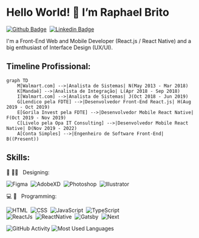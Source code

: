 # Hello World! 👋 I’m Raphael Brito

[![Github Badge](https://img.shields.io/badge/-Github-242A2D?style=flat&logo=Github&logoColor=white&link=https://github.com/RBritoX)](https://github.com/RBritoX)&nbsp;
[![Linkedin Badge](https://img.shields.io/badge/-LinkedIn-0077B5?style=flat&logo=Linkedin&logoColor=white&link=https://www.linkedin.com/in/nykollemalone)](https://www.linkedin.com/in/raphaellbrito/)&nbsp;

I'm a Front-End Web and Mobile Developer (React.js / React Native) and a big enthusiast of Interface Design (UX/UI).

## Timeline Profissional:

```mermaid
graph TD
    M[Walmart.com] -->|Analista de Sistemas| N(May 2013 - Mar 2018)
    K[Mandaê] -->|Analista de Integração| L(Apr 2018 - Sep 2018)
    I[Walmart.com] -->|Analista de Sistemas| J(Oct 2018 - Jun 2019)
    G[Lendico pela FDTE] -->|Desenvolvedor Front-End React.js| H(Aug 2019 - Oct 2019)
    E[Gorila Invest pela FDTE] -->|Desenvolvedor Mobile React Native| F(Oct 2019 - Nov 2019)
    C[Livelo pela Opa IT Consulting] -->|Desenvolvedor Mobile React Native| D(Nov 2019 - 2022)
    A[Conta Simples] -->|Engenheiro de Software Front-End| B((Present))
```

## Skills:

🎨 ✍🏼 &nbsp; Designing: <br/>

![Figma](https://img.shields.io/badge/-Figma-2C2C2C?style=flat&logoColor=figma&logo=figma)&nbsp;
![AdobeXD](https://img.shields.io/badge/-Adobe_XD-2D001F?style=flat&logoColor=adobe-xd&logo=adobe-xd)&nbsp;
![Photoshop](https://img.shields.io/badge/-Photoshop-2C2C46?style=flat&logoColor=adobe-photoshop&logo=adobe-photoshop)&nbsp;
![Illustrator](https://img.shields.io/badge/-Illustrator-261300?style=flat&logoColor=adobe-illustrator&logo=adobe-illustrator)<br/>

💻 📱 &nbsp; Programming: <br/>

![HTML](https://img.shields.io/badge/-HTML-E44D25?style=flat&logoColor=fff&logo=html5)&nbsp;
![CSS](https://img.shields.io/badge/-CSS-254DE6?style=flat&logoColor=fff&logo=css3)&nbsp;
![JavaScript](https://img.shields.io/badge/-JavaScript-FEAE32?style=flat&logoColor=fff&logo=javascript)&nbsp;
![TypeScript](https://img.shields.io/badge/-TypeScript-007ACC?style=flat&logoColor=fff&logo=typescript)&nbsp;<br/>
![ReactJs](https://img.shields.io/badge/-React.js-18BCEE?style=flat&logoColor=fff&logo=react)&nbsp;
![ReactNative](https://img.shields.io/badge/-React_Native-18BCEE?style=flat&logoColor=fff&logo=react)&nbsp;
![Gatsby](https://img.shields.io/badge/-Gatsb-643195?style=flat&logoColor=fff&logo=gatsby)&nbsp;
![Next](https://img.shields.io/badge/-Next.js-000000?style=flat&logoColor=fff&logo=next.js)&nbsp;

![GitHub Activity](https://github-readme-stats.vercel.app/api?username=rbritox&show_icons=true&theme=dark&include_all_commits=true&count_private=true)
![Most Used Languages](https://github-readme-stats.vercel.app/api/top-langs/?username=rbritox&langs_count=8&layout=compact&theme=dark)


